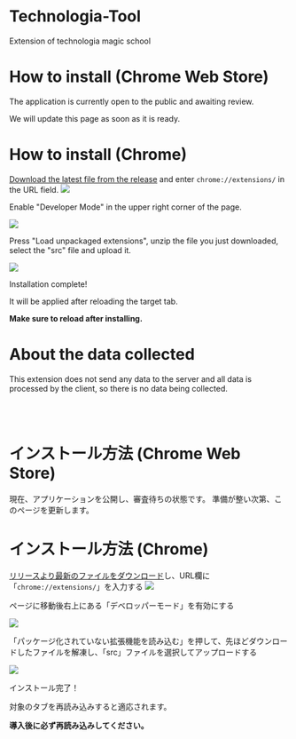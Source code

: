 # Technologia-Tool
Extension of technologia magic school

# How to install (Chrome Web Store)

The application is currently open to the public and awaiting review.

We will update this page as soon as it is ready.


# How to install (Chrome)

[Download the latest file from the release](https://github.com/Hiryuto/technologia-tool/releases/latest) and enter `chrome://extensions/` in the URL field.
![](https://i.gyazo.com/76266e51270785f8d3ca8faf79e659bb.jpg)

Enable "Developer Mode" in the upper right corner of the page.

![](https://i.gyazo.com/7fee7a84d51e9e7be6ee6c426100b0a3.jpg)

Press "Load unpackaged extensions", unzip the file you just downloaded, select the "src" file and upload it.

![](https://i.gyazo.com/10cc3d8b94a0621a3e8229b1761a402c.jpg)

Installation complete!

It will be applied after reloading the target tab.

**Make sure to reload after installing.**


# About the data collected
This extension does not send any data to the server and all data is processed by the client, so there is no data being collected.

<br>
<br>

# インストール方法 (Chrome Web Store)

現在、アプリケーションを公開し、審査待ちの状態です。
準備が整い次第、このページを更新します。


# インストール方法 (Chrome)

[リリースより最新のファイルをダウンロード](https://github.com/Hiryuto/technologia-tool/releases/latest)し、URL欄に「`chrome://extensions/`」を入力する
![](https://i.gyazo.com/76266e51270785f8d3ca8faf79e659bb.jpg)

ページに移動後右上にある「デベロッパーモード」を有効にする

![](https://i.gyazo.com/7fee7a84d51e9e7be6ee6c426100b0a3.jpg)

「パッケージ化されていない拡張機能を読み込む」を押して、先ほどダウンロードしたファイルを解凍し、「src」ファイルを選択してアップロードする

![](https://i.gyazo.com/10cc3d8b94a0621a3e8229b1761a402c.jpg)

インストール完了！

対象のタブを再読み込みすると適応されます。

**導入後に必ず再読み込みしてください。**
